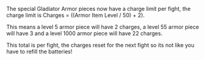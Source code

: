 The special Gladiator Armor pieces now have a charge limit per fight, the charge limit is Charges = ((Armor Item Level / 50) + 2).

This means a level 5 armor piece will have 2 charges, a level 55 armor piece will have 3 and a level 1000 armor piece will have 22 charges.

This total is per fight, the charges reset for the next fight so its not like you have to refill the batteries!